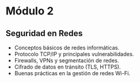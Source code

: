 # **Módulo 2** 

## **Seguridad en Redes** 
- Conceptos básicos de redes informáticas. 
- Protocolo TCP/IP y principales vulnerabilidades. 
- Firewalls, VPNs y segmentación de redes. 
- Cifrado de datos en tránsito (TLS, HTTPS). 
- Buenas prácticas en la gestión de redes Wi-Fi.